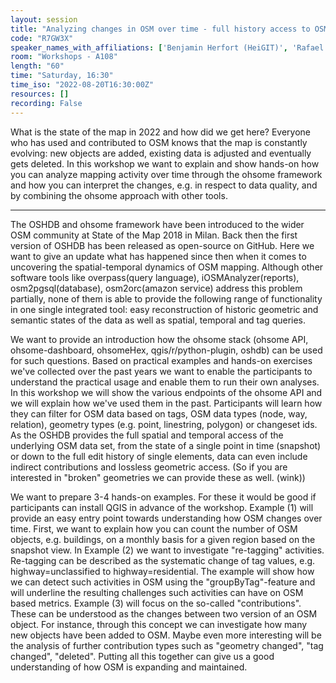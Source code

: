 ```yaml
---
layout: session
title: "Analyzing changes in OSM over time - full history access to OSM data through the ohsome framework"
code: "R7GW3X"
speaker_names_with_affiliations: ['Benjamin Herfort (HeiGIT)', 'Rafael Troilo (HeiGIT)']
room: "Workshops - A108"
length: "60"
time: "Saturday, 16:30"
time_iso: "2022-08-20T16:30:00Z"
resources: []
recording: False
---
```


What is the state of the map in 2022 and how did we get here? Everyone who has used and contributed to OSM knows that the map is constantly evolving: new objects are added, existing data is adjusted and eventually gets deleted. In this workshop we want to explain and show hands-on how you can analyze mapping activity over time through the ohsome framework and how you can interpret the changes, e.g. in respect to data quality, and by combining the ohsome approach with other tools.

<hr>

The OSHDB and ohsome framework have been introduced to the wider OSM community at State of the Map 2018 in Milan. Back then the first version of OSHDB has been released as open-source on GitHub. Here we want to give an update what has happened since then when it comes to uncovering the spatial-temporal dynamics of OSM mapping. Although other software tools like overpass(query language),  iOSMAnalyzer(reports), osm2pgsql(database), osm2orc(amazon service) address this problem partially, none of them is able to provide the following range of functionality in one single integrated tool: easy reconstruction of historic geometric and semantic states of the data as well as spatial, temporal and tag queries.

We want to provide an introduction how the ohsome stack (ohsome API, ohsome-dashboard, ohsomeHex, qgis/r/python-plugin, oshdb) can be used for such questions. Based on practical examples and hands-on exercises we've collected over the past years we want to enable the participants to understand the practical usage and enable them to run their own analyses. In this workshop we will show the various endpoints of the ohsome API and we will explain how we've used them in the past. Participants will learn how they can filter for OSM data based on tags, OSM data types (node, way, relation), geometry types (e.g. point, linestring, polygon) or changeset ids. As the OSHDB provides the full spatial and temporal access of the underlying OSM data set, from the state of a single point in time (snapshot) or down to the full edit history of single elements, data can even include indirect contributions and lossless geometric access. (So if you are interested in &#34;broken&#34; geometries we can provide these as well. (wink))

We want to prepare 3-4 hands-on examples. For these it would be good if participants can install QGIS in advance of the workshop. Example (1) will provide an easy entry point towards understanding how OSM changes over time. First, we want to explain how you can count the number of OSM objects,  e.g. buildings, on a monthly basis for a given region based on the snapshot view. In Example (2) we want to investigate &#34;re-tagging&#34; activities. Re-tagging can be described as the systematic change of tag values, e.g. highway=unclassified to highway=residential. The example will show how we can detect such activities in OSM using the &#34;groupByTag&#34;-feature and will underline the resulting challenges such activities can have on OSM based metrics. Example (3) will focus on the so-called &#34;contributions&#34;. These can be understood as the changes between two version of an OSM object. For instance, through this concept we can investigate how many new objects have been added to OSM. Maybe even more interesting will be the analysis of further contribution types such as &#34;geometry changed&#34;, &#34;tag changed&#34;, &#34;deleted&#34;. Putting all this together can give us a good understanding of how OSM is expanding and maintained.

